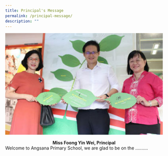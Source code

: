 ```yaml
---
title: Principal's Message
permalink: /principal-message/
description: ""
---
```

![](/images/ANGSANA%20CELEBRATES.png)
<center><b> Miss Foong Yin Wei, Principal </b></center>
Welcome to Angsana Primary School, we are glad to be on the ..........
	